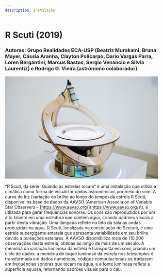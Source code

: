 ```yaml
---
description: Instalação
---
```


# R Scuti \(2019\)

### **Autores: Grupo Realidades ECA-USP \(Beatriz Murakami, Bruna Mayer, Cássia Aranha, Clayton Policarpo, Dario Vargas Parra, Loren Bergantini, Marcus Bastos, Sergio Venancio e Silvia Laurentiz\) e Rodrigo G. Vieira \(astrônomo colaborador\).** 

![](../../../../../.gitbook/assets/scuti.jpg)

“R Scuti, da série: Quando as estrelas tocam” é uma instalação que utiliza a cimática como forma de visualizar dados astronômicos por meio do som. A curva de luz \(variação do brilho ao longo do tempo\) da estrela R Scuti, disponível na base de dados da AAVSO \(American Associa on of Variable Star Observers – [https://www.aavso.org/](https://www.aavso.org/)\), é utlizada para gerar frequências sonoras. Os sons são reproduzidos por um alto falante em uma estrutura que contém água, criando padrões visuais a partir desta vibração. Uma lâmpada reflete no teto da sala as ondas produzidas na água. R Scuti, localizada na constelação de Scutum, é uma estrela supergigante amarela que apresenta variabilidade em seu brilho devido a pulsações estelares. A AAVSO disponibiliza mais de 110.000 observações desta estrela, obtidas ao longo de mais de um século. A memória da variação luminosa da estrela é transposta em sons,criando um ciclo de dados: a memória do toque luminoso da estrela nos telescópios é transformada em dados numéricos, códigos computacionais os traduzem em frequências sonoras que tocam na água, e a fonte luminosa reflete a superfície aquosa, retornando padrões visuais para o céu.


